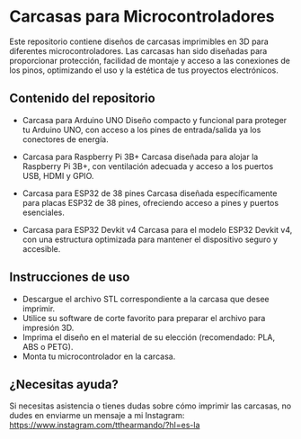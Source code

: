 # Carcasas para Microcontroladores
Este repositorio contiene diseños de carcasas imprimibles en 3D para diferentes microcontroladores. Las carcasas han sido diseñadas para proporcionar protección, facilidad de montaje y acceso a las conexiones de los pinos, optimizando el uso y la estética de tus proyectos electrónicos.

## Contenido del repositorio
- Carcasa para Arduino UNO
Diseño compacto y funcional para proteger tu Arduino UNO, con acceso a los pines de entrada/salida ya los conectores de energía.

- Carcasa para Raspberry Pi 3B+
Carcasa diseñada para alojar la Raspberry Pi 3B+, con ventilación adecuada y acceso a los puertos USB, HDMI y GPIO.

- Carcasa para ESP32 de 38 pines
Carcasa diseñada específicamente para placas ESP32 de 38 pines, ofreciendo acceso a pines y puertos esenciales.

- Carcasa para ESP32 Devkit v4
Carcasa para el modelo ESP32 Devkit v4, con una estructura optimizada para mantener el dispositivo seguro y accesible.

## Instrucciones de uso
- Descargue el archivo STL correspondiente a la carcasa que desee imprimir.
- Utilice su software de corte favorito para preparar el archivo para impresión 3D.
- Imprima el diseño en el material de su elección (recomendado: PLA, ABS o PETG).
- Monta tu microcontrolador en la carcasa.

## ¿Necesitas ayuda?
Si necesitas asistencia o tienes dudas sobre cómo imprimir las carcasas, no dudes en enviarme un mensaje a mi Instagram: 
https://www.instagram.com/tthearmando/?hl=es-la

